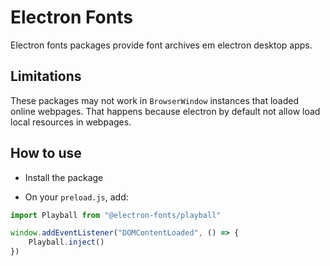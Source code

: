 # Electron Fonts

Electron fonts packages provide font archives em electron desktop apps.

## Limitations

These packages may not work in `BrowserWindow` instances that loaded online webpages. That happens because electron by default not allow load local resources in webpages.

## How to use

* Install the package

* On your `preload.js`, add:

```ts
import Playball from "@electron-fonts/playball"

window.addEventListener("DOMContentLoaded", () => {
    Playball.inject()
})
```